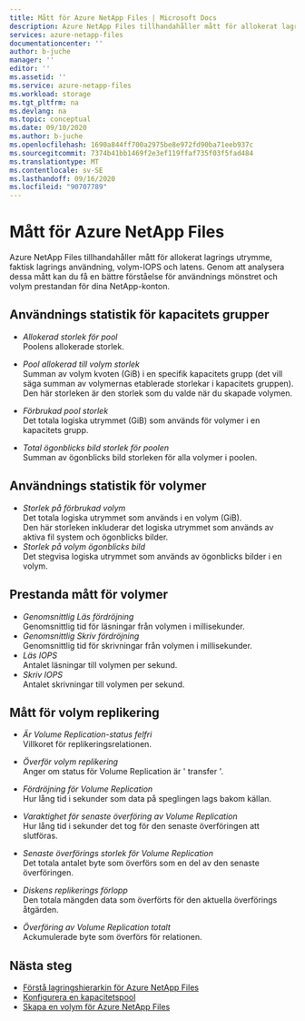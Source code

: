 ```yaml
---
title: Mått för Azure NetApp Files | Microsoft Docs
description: Azure NetApp Files tillhandahåller mått för allokerat lagrings utrymme, faktisk lagrings användning, volym-IOPS och latens. Använd dessa mått för att förstå användning och prestanda.
services: azure-netapp-files
documentationcenter: ''
author: b-juche
manager: ''
editor: ''
ms.assetid: ''
ms.service: azure-netapp-files
ms.workload: storage
ms.tgt_pltfrm: na
ms.devlang: na
ms.topic: conceptual
ms.date: 09/10/2020
ms.author: b-juche
ms.openlocfilehash: 1690a844ff700a2975be8e972fd90ba71eeb937c
ms.sourcegitcommit: 7374b41bb1469f2e3ef119ffaf735f03f5fad484
ms.translationtype: MT
ms.contentlocale: sv-SE
ms.lasthandoff: 09/16/2020
ms.locfileid: "90707789"
---
```

# <a name="metrics-for-azure-netapp-files"></a>Mått för Azure NetApp Files

Azure NetApp Files tillhandahåller mått för allokerat lagrings utrymme, faktisk lagrings användning, volym-IOPS och latens. Genom att analysera dessa mått kan du få en bättre förståelse för användnings mönstret och volym prestandan för dina NetApp-konton.  

## <a name="usage-metrics-for-capacity-pools"></a><a name="capacity_pools"></a>Användnings statistik för kapacitets grupper

- *Allokerad storlek för pool*   
    Poolens allokerade storlek.

- *Pool allokerad till volym storlek*  
    Summan av volym kvoten (GiB) i en specifik kapacitets grupp (det vill säga summan av volymernas etablerade storlekar i kapacitets gruppen).  
    Den här storleken är den storlek som du valde när du skapade volymen.  

- *Förbrukad pool storlek*  
    Det totala logiska utrymmet (GiB) som används för volymer i en kapacitets grupp.  

- *Total ögonblicks bild storlek för poolen*    
    Summan av ögonblicks bild storleken för alla volymer i poolen.

## <a name="usage-metrics-for-volumes"></a><a name="volumes"></a>Användnings statistik för volymer

<!--
- *Volume Quota Size*    
    The quota size (GiB) the volume is provisioned with.   
    This size is the size you selected during capacity pool creation. 
-->
- *Storlek på förbrukad volym*   
    Det totala logiska utrymmet som används i en volym (GiB).  
    Den här storleken inkluderar det logiska utrymmet som används av aktiva fil system och ögonblicks bilder.  
- *Storlek på volym ögonblicks bild*   
   Det stegvisa logiska utrymmet som används av ögonblicks bilder i en volym.  

## <a name="performance-metrics-for-volumes"></a>Prestanda mått för volymer

- *Genomsnittlig Läs fördröjning*   
    Genomsnittlig tid för läsningar från volymen i millisekunder.
- *Genomsnittlig Skriv fördröjning*   
    Genomsnittlig tid för skrivningar från volymen i millisekunder.
- *Läs IOPS*   
    Antalet läsningar till volymen per sekund.
- *Skriv IOPS*   
    Antalet skrivningar till volymen per sekund.

## <a name="volume-replication-metrics"></a><a name="replication"></a>Mått för volym replikering

- *Är Volume Replication-status felfri*   
    Villkoret för replikeringsrelationen. 

- *Överför volym replikering*    
    Anger om status för Volume Replication är ' transfer '. 
 
- *Fördröjning för Volume Replication*   
    Hur lång tid i sekunder som data på speglingen lags bakom källan. 

- *Varaktighet för senaste överföring av Volume Replication*   
    Hur lång tid i sekunder det tog för den senaste överföringen att slutföras. 

- *Senaste överförings storlek för Volume Replication*    
    Det totala antalet byte som överförs som en del av den senaste överföringen. 

- *Diskens replikerings förlopp*    
    Den totala mängden data som överförts för den aktuella överförings åtgärden. 

- *Överföring av Volume Replication totalt*   
    Ackumulerade byte som överförs för relationen. 

## <a name="next-steps"></a>Nästa steg

* [Förstå lagringshierarkin för Azure NetApp Files](azure-netapp-files-understand-storage-hierarchy.md)
* [Konfigurera en kapacitetspool](azure-netapp-files-set-up-capacity-pool.md)
* [Skapa en volym för Azure NetApp Files](azure-netapp-files-create-volumes.md)
